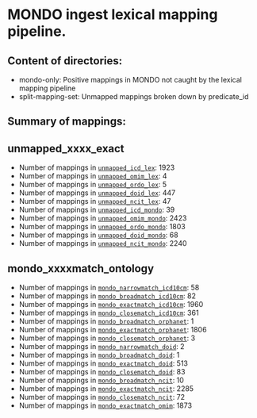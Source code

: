 # MONDO ingest lexical mapping pipeline.
## Content of directories:
* mondo-only: Positive mappings in MONDO not caught by the lexical mapping pipeline
* split-mapping-set: Unmapped mappings broken down by predicate_id
## Summary of mappings:
## unmapped_xxxx_exact
 * Number of mappings in [`unmapped_icd_lex`](../lexmatch/split-mapping-set/unmapped_icd_lex.tsv): 1923
 * Number of mappings in [`unmapped_omim_lex`](lexmatch/split-mapping-set/unmapped_omim_lex.tsv): 4
 * Number of mappings in [`unmapped_ordo_lex`](lexmatch/split-mapping-set/unmapped_ordo_lex.tsv): 5
 * Number of mappings in [`unmapped_doid_lex`](lexmatch/split-mapping-set/unmapped_doid_lex.tsv): 447
 * Number of mappings in [`unmapped_ncit_lex`](lexmatch/split-mapping-set/unmapped_ncit_lex.tsv): 47
 * Number of mappings in [`unmapped_icd_mondo`](lexmatch/split-mapping-set/unmapped_icd_mondo.tsv): 39
 * Number of mappings in [`unmapped_omim_mondo`](lexmatch/split-mapping-set/unmapped_omim_mondo.tsv): 2423
 * Number of mappings in [`unmapped_ordo_mondo`](lexmatch/split-mapping-set/unmapped_ordo_mondo.tsv): 1803
 * Number of mappings in [`unmapped_doid_mondo`](lexmatch/split-mapping-set/unmapped_doid_mondo.tsv): 68
 * Number of mappings in [`unmapped_ncit_mondo`](lexmatch/split-mapping-set/unmapped_ncit_mondo.tsv): 2240
## mondo_xxxxmatch_ontology
 * Number of mappings in [`mondo_narrowmatch_icd10cm`](lexmatch/split-mapping-set/mondo_narrowmatch_icd10cm.tsv): 58
 * Number of mappings in [`mondo_broadmatch_icd10cm`](lexmatch/split-mapping-set/mondo_broadmatch_icd10cm.tsv): 82
 * Number of mappings in [`mondo_exactmatch_icd10cm`](lexmatch/split-mapping-set/mondo_exactmatch_icd10cm.tsv): 1960
 * Number of mappings in [`mondo_closematch_icd10cm`](lexmatch/split-mapping-set/mondo_closematch_icd10cm.tsv): 361
 * Number of mappings in [`mondo_broadmatch_orphanet`](lexmatch/split-mapping-set/mondo_broadmatch_orphanet.tsv): 1
 * Number of mappings in [`mondo_exactmatch_orphanet`](lexmatch/split-mapping-set/mondo_exactmatch_orphanet.tsv): 1806
 * Number of mappings in [`mondo_closematch_orphanet`](lexmatch/split-mapping-set/mondo_closematch_orphanet.tsv): 3
 * Number of mappings in [`mondo_narrowmatch_doid`](lexmatch/split-mapping-set/mondo_narrowmatch_doid.tsv): 2
 * Number of mappings in [`mondo_broadmatch_doid`](lexmatch/split-mapping-set/mondo_broadmatch_doid.tsv): 1
 * Number of mappings in [`mondo_exactmatch_doid`](lexmatch/split-mapping-set/mondo_exactmatch_doid.tsv): 513
 * Number of mappings in [`mondo_closematch_doid`](lexmatch/split-mapping-set/mondo_closematch_doid.tsv): 83
 * Number of mappings in [`mondo_broadmatch_ncit`](lexmatch/split-mapping-set/mondo_broadmatch_ncit.tsv): 10
 * Number of mappings in [`mondo_exactmatch_ncit`](lexmatch/split-mapping-set/mondo_exactmatch_ncit.tsv): 2285
 * Number of mappings in [`mondo_closematch_ncit`](lexmatch/split-mapping-set/mondo_closematch_ncit.tsv): 72
 * Number of mappings in [`mondo_exactmatch_omim`](lexmatch/split-mapping-set/mondo_exactmatch_omim.tsv): 1873
